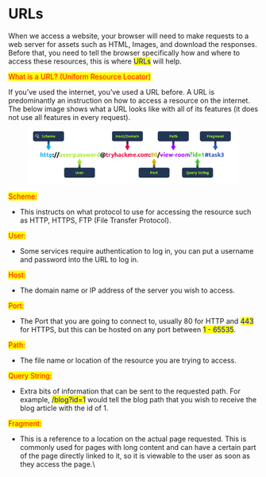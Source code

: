 # URLs

When we access a website, your browser will need to make requests to a web server for assets such as HTML, Images, and download the responses. Before that, you need to tell the browser specifically how and where to access these resources, this is where <mark style="color:blue;">URLs</mark> will help.



<mark style="color:red;">What is a URL? (Uniform Resource Locator)</mark>

If you’ve used the internet, you’ve used a URL before. A URL is predominantly an instruction on how to access a resource on the internet. The below image shows what a URL looks like with all of its features (it does not use all features in every request).



<figure><img src="../../../../../.gitbook/assets/Capture (24).PNG" alt=""><figcaption></figcaption></figure>

<mark style="color:red;">Scheme:</mark>

* &#x20;This instructs on what protocol to use for accessing the resource such as HTTP, HTTPS, FTP (File   Transfer Protocol).

<mark style="color:red;">User:</mark>&#x20;

* Some services require authentication to log in, you can put a username and password into the URL to log in.

<mark style="color:red;">Host:</mark>&#x20;

* The domain name or IP address of the server you wish to access.

<mark style="color:red;">Port:</mark>&#x20;

* The Port that you are going to connect to, usually 80 for HTTP and <mark style="color:blue;">443</mark> for HTTPS, but this can be hosted on any port between <mark style="color:blue;">1 - 65535</mark>.

<mark style="color:red;">Path:</mark>

* &#x20;The file name or location of the resource you are trying to access.

<mark style="color:red;">Query String:</mark>

* &#x20;Extra bits of information that can be sent to the requested path. For example, <mark style="color:blue;">/blog?id=1</mark> would tell the blog path that you wish to receive the blog article with the id of 1.

<mark style="color:red;">Fragment:</mark>&#x20;

* This is a reference to a location on the actual page requested. This is commonly used for pages with long content and can have a certain part of the page directly linked to it, so it is viewable to the user as soon as they access the page.\
